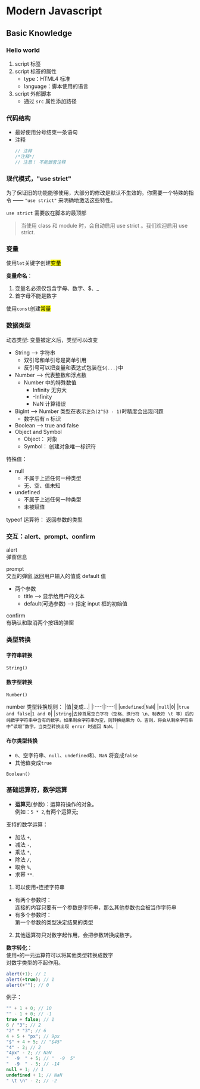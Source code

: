 # Modern Javascript

## Basic Knowledge

### Hello world

1. script 标签
2. script 标签的属性
   - type：HTML4 标准
   - language：脚本使用的语言
3. script 外部脚本
   - 通过 `src` 属性添加路径

### 代码结构

- 最好使用分号结束一条语句
- 注释
  ```javascript
  // 注释
  /*注释*/
  // 注意！ 不能嵌套注释
  ```

### 现代模式，"use strict"

为了保证旧的功能能够使用，大部分的修改是默认不生效的。你需要一个特殊的指令 —— `"use strict"` 来明确地激活这些特性。

`use strict` 需要放在脚本的最顶部

> 当使用 class 和 module 时，会自动启用 use strict 。我们欢迎启用 use strict.

### 变量

使用`let`关键字创建<mark>变量</mark>

**变量命名**：

1. 变量名必须仅包含字母、数字、$、\_
2. 首字母不能是数字

使用`const`创建<mark>常量</mark>

### 数据类型

动态类型: 变量被定义后，类型可以改变

- String --> 字符串
  - 双引号和单引号是简单引用
  - 反引号可以把变量和表达式包装在`${...}`中
- Number --> 代表整数和浮点数
  - Number 中的特殊数值
    - Infinity 无穷大
    - -Infinity
    - NaN 计算错误
- BigInt --> Number 类型在表示`正负(2^53 - 1)`时精度会出现问题
  - 数字后有 `n` 标识
- Boolean --> true and false
- Object and Symbol
  - Object： 对象
  - Symbol： 创建对象唯一标识符

特殊值：

- null
  - 不属于上述任何一种类型
  - 无、空、值未知
- undefined
  - 不属于上述任何一种类型
  - 未被赋值

typeof 运算符：
返回参数的类型

### 交互：alert、prompt、confirm

alert  
弹窗信息

prompt  
交互的弹窗,返回用户输入的值或 default 值

- 两个参数
  - title --> 显示给用户的文本
  - default(可选参数) --> 指定 input 框的初始值

confirm  
有确认和取消两个按钮的弹窗

### 类型转换

#### 字符串转换

`String()`

#### 数字型转换

`Number()`

number 类型转换规则：
|值|变成...|
|:---:|:---:|
|`undefined`|`NaN`|
|`null`|`0`|
|`true and false`|`1 and 0`|
|`string`|`去掉首尾空白字符（空格、换行符 \n、制表符 \t 等）后的纯数字字符串中含有的数字。如果剩余字符串为空，则转换结果为 0。否则，将会从剩余字符串中“读取”数字。当类型转换出现 error 时返回 NaN。`|

#### 布尔类型转换

- `0`、空字符串、`null`、`undefined`和、`NaN` 将变成`false`
- 其他值变成`true`

`Boolean()`

### 基础运算符，数学运算

- **运算元**(参数)：运算符操作的对象。  
  例如：`5 * 2`,有两个运算元;

支持的数学运算：

- 加法 `+`,
- 减法 `-`,
- 乘法 `*`,
- 除法 `/`,
- 取余 `%`,
- 求幂 `**`.

1. 可以使用`+`连接字符串

- 有两个参数时：  
  连接的内容只要有一个参数是字符串，那么其他参数也会被当作字符串
- 有多个参数时：  
  第一个参数的类型决定结果的类型

2. 其他运算符只对数字起作用，会把参数转换成数字。

**数字转化**：  
使用`+`的一元运算符可以将其他类型转换成数字  
对数字类型的不起作用。

```javascript
alert(+1); // 1
alert(+true); // 1
alert(+""); // 0
```

例子：

```javascript
"" + 1 + 0; // 10
"" - 1 + 0; // -1
true + false; // 1
6 / "3"; // 2
"2" * "3"; // 6
4 + 5 + "px"; // 9px
"$" + 4 + 5; // "$45" 
"4" - 2; // 2
"4px" - 2; // NaN 
"  -9  " + 5; // "  -9  5"
"  -9  " - 5; // -14
null + 1; // 1
undefined + 1; // NaN
" \t \n" - 2; // -2
```
